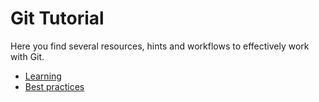 # Git Tutorial

Here you find several resources, hints and workflows to effectively work with Git.

* [Learning](1-learning/README.md)
* [Best practices](2-best-practices/README.md)
